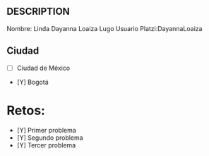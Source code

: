 ## DESCRIPTION

Nombre: Linda Dayanna Loaiza Lugo
Usuario Platzi:DayannaLoaiza

## Ciudad
- [ ] Ciudad de México
- [Y] Bogotá

# Retos:
  - [Y] Primer problema
  - [Y] Segundo problema
  - [Y] Tercer problema
